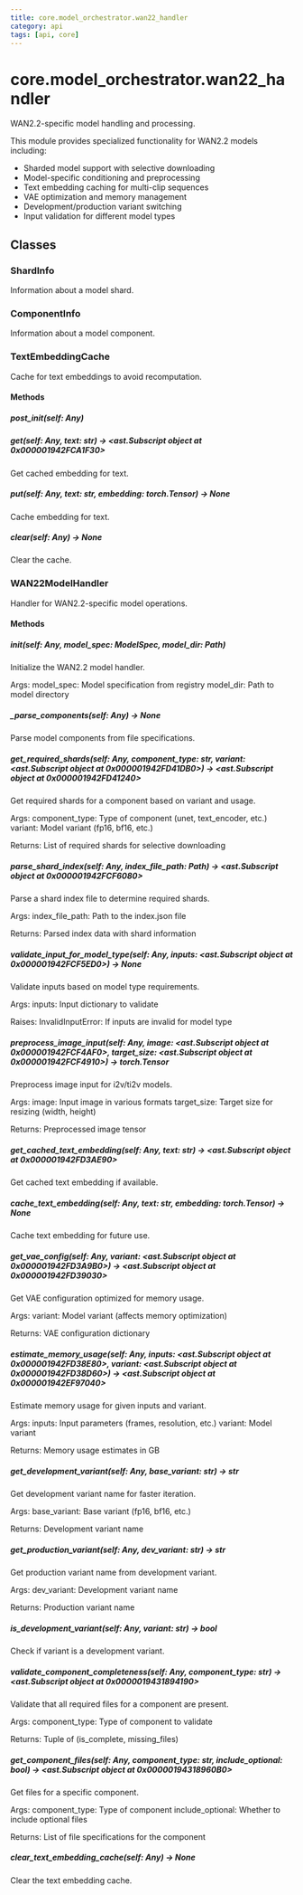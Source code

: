 ```yaml
---
title: core.model_orchestrator.wan22_handler
category: api
tags: [api, core]
---
```


# core.model_orchestrator.wan22_handler

WAN2.2-specific model handling and processing.

This module provides specialized functionality for WAN2.2 models including:
- Sharded model support with selective downloading
- Model-specific conditioning and preprocessing
- Text embedding caching for multi-clip sequences
- VAE optimization and memory management
- Development/production variant switching
- Input validation for different model types

## Classes

### ShardInfo

Information about a model shard.

### ComponentInfo

Information about a model component.

### TextEmbeddingCache

Cache for text embeddings to avoid recomputation.

#### Methods

##### __post_init__(self: Any)



##### get(self: Any, text: str) -> <ast.Subscript object at 0x000001942FCA1F30>

Get cached embedding for text.

##### put(self: Any, text: str, embedding: torch.Tensor) -> None

Cache embedding for text.

##### clear(self: Any) -> None

Clear the cache.

### WAN22ModelHandler

Handler for WAN2.2-specific model operations.

#### Methods

##### __init__(self: Any, model_spec: ModelSpec, model_dir: Path)

Initialize the WAN2.2 model handler.

Args:
    model_spec: Model specification from registry
    model_dir: Path to model directory

##### _parse_components(self: Any) -> None

Parse model components from file specifications.

##### get_required_shards(self: Any, component_type: str, variant: <ast.Subscript object at 0x000001942FD41DB0>) -> <ast.Subscript object at 0x000001942FD41240>

Get required shards for a component based on variant and usage.

Args:
    component_type: Type of component (unet, text_encoder, etc.)
    variant: Model variant (fp16, bf16, etc.)
    
Returns:
    List of required shards for selective downloading

##### parse_shard_index(self: Any, index_file_path: Path) -> <ast.Subscript object at 0x000001942FCF6080>

Parse a shard index file to determine required shards.

Args:
    index_file_path: Path to the index.json file
    
Returns:
    Parsed index data with shard information

##### validate_input_for_model_type(self: Any, inputs: <ast.Subscript object at 0x000001942FCF5ED0>) -> None

Validate inputs based on model type requirements.

Args:
    inputs: Input dictionary to validate
    
Raises:
    InvalidInputError: If inputs are invalid for model type

##### preprocess_image_input(self: Any, image: <ast.Subscript object at 0x000001942FCF4AF0>, target_size: <ast.Subscript object at 0x000001942FCF4910>) -> torch.Tensor

Preprocess image input for i2v/ti2v models.

Args:
    image: Input image in various formats
    target_size: Target size for resizing (width, height)
    
Returns:
    Preprocessed image tensor

##### get_cached_text_embedding(self: Any, text: str) -> <ast.Subscript object at 0x000001942FD3AE90>

Get cached text embedding if available.

##### cache_text_embedding(self: Any, text: str, embedding: torch.Tensor) -> None

Cache text embedding for future use.

##### get_vae_config(self: Any, variant: <ast.Subscript object at 0x000001942FD3A9B0>) -> <ast.Subscript object at 0x000001942FD39030>

Get VAE configuration optimized for memory usage.

Args:
    variant: Model variant (affects memory optimization)
    
Returns:
    VAE configuration dictionary

##### estimate_memory_usage(self: Any, inputs: <ast.Subscript object at 0x000001942FD38E80>, variant: <ast.Subscript object at 0x000001942FD38D60>) -> <ast.Subscript object at 0x000001942EF97040>

Estimate memory usage for given inputs and variant.

Args:
    inputs: Input parameters (frames, resolution, etc.)
    variant: Model variant
    
Returns:
    Memory usage estimates in GB

##### get_development_variant(self: Any, base_variant: str) -> str

Get development variant name for faster iteration.

Args:
    base_variant: Base variant (fp16, bf16, etc.)
    
Returns:
    Development variant name

##### get_production_variant(self: Any, dev_variant: str) -> str

Get production variant name from development variant.

Args:
    dev_variant: Development variant name
    
Returns:
    Production variant name

##### is_development_variant(self: Any, variant: str) -> bool

Check if variant is a development variant.

##### validate_component_completeness(self: Any, component_type: str) -> <ast.Subscript object at 0x0000019431894190>

Validate that all required files for a component are present.

Args:
    component_type: Type of component to validate
    
Returns:
    Tuple of (is_complete, missing_files)

##### get_component_files(self: Any, component_type: str, include_optional: bool) -> <ast.Subscript object at 0x00000194318960B0>

Get files for a specific component.

Args:
    component_type: Type of component
    include_optional: Whether to include optional files
    
Returns:
    List of file specifications for the component

##### clear_text_embedding_cache(self: Any) -> None

Clear the text embedding cache.

